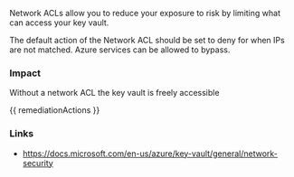 
Network ACLs allow you to reduce your exposure to risk by limiting what can access your key vault. 

The default action of the Network ACL should be set to deny for when IPs are not matched. Azure services can be allowed to bypass.

### Impact
Without a network ACL the key vault is freely accessible

<!-- DO NOT CHANGE -->
{{ remediationActions }}

### Links
- https://docs.microsoft.com/en-us/azure/key-vault/general/network-security
        